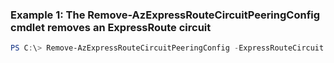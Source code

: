 ### Example 1: The Remove-AzExpressRouteCircuitPeeringConfig cmdlet removes an ExpressRoute circuit
```powershell
PS C:\> Remove-AzExpressRouteCircuitPeeringConfig -ExpressRouteCircuit $circuit -Name AzurePrivatePeering
```

